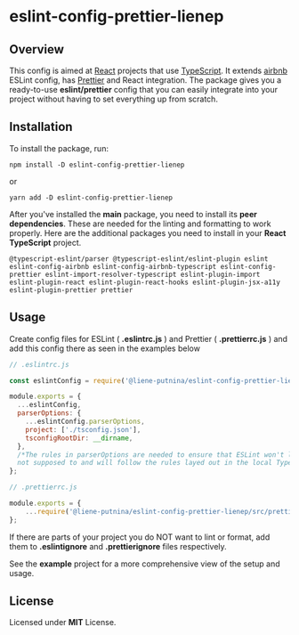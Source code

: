 # eslint-config-prettier-lienep

## Overview

This config is aimed at [React](https://reactjs.org/) projects that use [TypeScript](https://typescript-eslint.io/). It extends [airbnb](https://www.npmjs.com/package/eslint-prettier-config-airbnb)  ESLint config, has [Prettier](https://prettier.io/) and React integration. The package gives you a ready-to-use **eslint/prettier** config that you can easily integrate into your project without having to set everything up from scratch.

## Installation

To install the package, run:

```shell
npm install -D eslint-config-prettier-lienep
```

or

```shell
yarn add -D eslint-config-prettier-lienep
```

After you've installed the **main** package, you need to install its **peer dependencies**. These are needed for the linting and formatting to work properly. Here are the additional packages you need to install in your **React** **TypeScript** project.

```shell
@typescript-eslint/parser @typescript-eslint/eslint-plugin eslint eslint-config-airbnb eslint-config-airbnb-typescript eslint-config-prettier eslint-import-resolver-typescript eslint-plugin-import eslint-plugin-react eslint-plugin-react-hooks eslint-plugin-jsx-a11y eslint-plugin-prettier prettier
```

## Usage

Create config files for ESLint ( **.eslintrc.js** ) and Prettier ( **.prettierrc.js** ) and add this config there as seen in the examples below

```js
// .eslintrc.js

const eslintConfig = require('@liene-putnina/eslint-config-prettier-lienep');

module.exports = {
  ...eslintConfig,
  parserOptions: {
    ...eslintConfig.parserOptions,
    project: ['./tsconfig.json'],
    tsconfigRootDir: __dirname,
  },
  /*The rules in parserOptions are needed to ensure that ESLint won't lint the files it's
  not supposed to and will follow the rules layed out in the local TypeScript config */
};
```

```js
// .prettierrc.js

module.exports = {
    ...require('@liene-putnina/eslint-config-prettier-lienep/src/prettier.js'),
};
```

If there are parts of your project you do NOT want to lint or format, add them to **.eslintignore** and **.prettierignore** files respectively.

See the **example** project for a more comprehensive view of the setup and usage.

## License

Licensed under **MIT** License.
